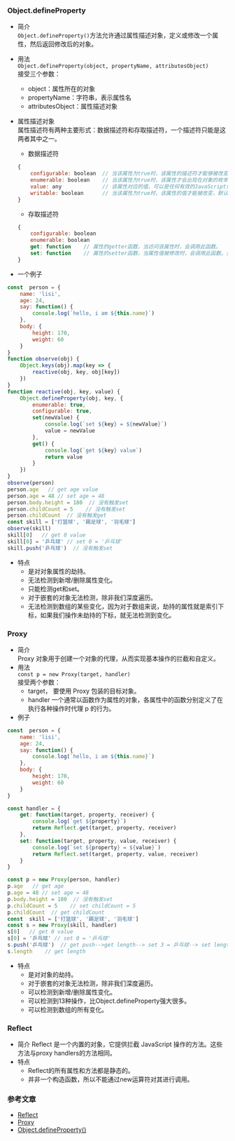 ### Object.defineProperty
- 简介<br>
`Object.defineProperty()`方法允许通过属性描述对象，定义或修改一个属性，然后返回修改后的对象。

- 用法<br>
`Object.defineProperty(object, propertyName, attributesObject)`<br>
接受三个参数：
    - object：属性所在的对象
    - propertyName：字符串，表示属性名
    - attributesObject：属性描述对象

- 属性描述对象<br>
属性描述符有两种主要形式：数据描述符和存取描述符，一个描述符只能是这两者其中之一。
    - 数据描述符
    ```js
    {
        configurable: boolean  // 当该属性为true时，该属性的描述符才能够被改变，默认false
        enumerable: boolean    // 当该属性为true时，该属性才会出现在对象的枚举属性中，默认false
        value: any             // 该属性对应的值，可以是任何有效的JavaScript值（数值，对象，函数等），默认undefined
        writable: boolean      // 当该属性为true时，该属性的值才能被改变，默认false
    }
    ```
    - 存取描述符
    ```js
    {
        configurable: boolean
        enumerable: boolean
        get: function    // 属性的getter函数，当访问该属性时，会调用此函数。
        set: function    // 属性的setter函数，当属性值被修改时，会调用此函数。该方法接受一个参数（也就是被赋予的新值）
    }
    ```
- 一个例子
```js
const  person = {
    name: 'lisi',
    age: 24,
    say: function() {
        console.log(`hello, i am ${this.name}`)
    },
    body: {
        height: 170,
        weight: 60
    }
}
function observe(obj) {
    Object.keys(obj).map(key => {
        reactive(obj, key, obj[key])
    })
}
function reactive(obj, key, value) {
    Object.defineProperty(obj, key, {
        enumerable: true,
        configurable: true,
        set(newValue) {
            console.log(`set ${key} = ${newValue}`)
            value = newValue
        },
        get() {
            console.log(`get ${key} value`)
            return value
        }
    })
}
observe(person)
person.age   // get age value
person.age = 48 // set age = 48
person.body.height = 180  // 没有触发set
person.childCount = 5    // 没有触发set
person.childCount  // 没有触发get
const skill = ['打篮球', '踢足球', '羽毛球']
observe(skill)
skill[0]   // get 0 value
skill[0] = '乒乓球' // set 0 = '乒乓球'
skill.push('乒乓球')  // 没有触发set
```
- 特点
    - 是对对象属性的劫持。
    - 无法检测到新增/删除属性变化。
    - 只能检测get和set。
    - 对于嵌套的对象无法检测，除非我们深度遍历。
    - 无法检测到数组的某些变化，因为对于数组来说，劫持的属性就是索引下标，如果我们操作未劫持的下标，就无法检测到变化。
### Proxy
- 简介<br>
Proxy 对象用于创建一个对象的代理，从而实现基本操作的拦截和自定义。
- 用法<br>
`const p = new Proxy(target, handler)`<br>
接受两个参数：
    - target， 要使用 Proxy 包装的目标对象。
    - handler 一个通常以函数作为属性的对象，各属性中的函数分别定义了在执行各种操作时代理 p 的行为。
- 例子
```js
const  person = {
    name: 'lisi',
    age: 24,
    say: function() {
        console.log(`hello, i am ${this.name}`)
    },
    body: {
        height: 170,
        weight: 60
    }
}

const handler = {
    get: function(target, property, receiver) {
        console.log(`get ${property}`)
        return Reflect.get(target, property, receiver)
    },
    set: function(target, property, value, receiver) {
        console.log(`set ${property} = ${value}`)
        return Reflect.set(target, property, value, receiver)
    }
}

const p = new Proxy(person, handler)
p.age   // get age
p.age = 48 // set age = 48
p.body.height = 180  // 没有触发set
p.childCount = 5    // set childCount = 5
p.childCount  // get childCount
const  skill = ['打篮球', '踢足球', '羽毛球']
const s = new Proxy(skill, handler)
s[0]   // get 0 value
s[0] = '乒乓球' // set 0 = '乒乓球'
s.push('乒乓球')  // get push-->get length--> set 3 = 乒乓球--> set length = 4
s.length    // get length
```

- 特点
    - 是对对象的劫持。
    - 对于嵌套的对象无法检测，除非我们深度遍历。
    - 可以检测到新增/删除属性变化。
    - 可以检测到13种操作，比Object.defineProperty强大很多。
    - 可以检测到数组的所有变化。

### Reflect
- 简介
Reflect 是一个内置的对象，它提供拦截 JavaScript 操作的方法。这些方法与proxy handlers的方法相同。
- 特点
    - Reflect的所有属性和方法都是静态的。
    - 并非一个构造函数，所以不能通过new运算符对其进行调用。

### 参考文章
- [Reflect](https://developer.mozilla.org/zh-CN/docs/Web/JavaScript/Reference/Global_Objects/Reflect)
- [Proxy](https://developer.mozilla.org/zh-CN/docs/Web/JavaScript/Reference/Global_Objects/Proxy)
- [Object.defineProperty()](https://developer.mozilla.org/zh-cn/docs/web/javascript/reference/global_objects/object/defineproperty)